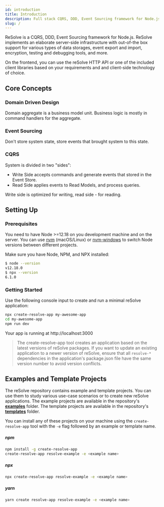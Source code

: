```yaml
---
id: introduction
title: Introduction
description: Full stack CQRS, DDD, Event Sourcing framework for Node.js
slug: /
---
```


ReSolve is a CQRS, DDD, Event Sourcing framework for Node.js. ReSolve implements an elaborate server-side infrastructure with out-of-the box support for various types of data storages, event export and import, encryption, testing and debugging tools, and more.

On the frontend, you can use the reSolve HTTP API or one of the included client libraries based on your requirements and and client-side technology of choice.

## Core Concepts

### Domain Driven Design

Domain aggregate is a business model unit. Business logic is mostly in command handlers for the aggregate.

### Event Sourcing

Don't store system state, store events that brought system to this state.

### CQRS

System is divided in two "sides":

- Write Side accepts commands and generate events that stored in the Event Store.
- Read Side applies events to Read Models, and process queries.

Write side is optimized for writing, read side - for reading.

## Setting Up

### Prerequisites

You need to have Node >=12.18 on you development machine and on the server.
You can use [nvm](https://github.com/creationix/nvm#installation) (macOS/Linux) or [nvm-windows](https://github.com/coreybutler/nvm-windows#node-version-manager-nvm-for-windows) to switch Node versions between different projects.

Make sure you have Node, NPM, and NPX installed:

```sh
$ node --version
v12.18.0
$ npx --version
6.1.0
```

### Getting Started

Use the following console input to create and run a minimal reSolve application:

```sh
npx create-resolve-app my-awesome-app
cd my-awesome-app
npm run dev
```

Your app is running at http://localhost:3000

> The create-resolve-app tool creates an application based on the latest versions of reSolve packages. If you want to update an existing application to a newer version of reSolve, ensure that all `resolve-*` dependencies in the application's package.json file have the same version number to avoid version conflicts.

## Examples and Template Projects

The reSolve repository contains example and template projects. You can use them to study various use-case scenarios or to create new reSolve applications. The example projects are available in the repository's **[examples](https://github.com/reimagined/resolve/tree/master/examples)** folder. The template projects are available in the repository's **[templates](https://github.com/reimagined/resolve/tree/master/templates)** folder.

You can install any of these projects on your machine using the `create-resolve-app` tool with the `-e` flag followed by an example or template name.

##### npm

```sh
npm install -g create-resolve-app
create-resolve-app resolve-example -e <example name>
```

##### npx

```sh
npx create-resolve-app resolve-example -e <example name>
```

##### yarn

```sh
yarn create resolve-app resolve-example -e <example name>
```
